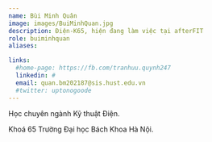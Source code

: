 ```yaml
---
name: Bùi Minh Quân
image: images/BuiMinhQuan.jpg
description: Điện-K65, hiện đang làm việc tại afterFIT
role: buiminhquan
aliases:

links:
  #home-page: https://fb.com/tranhuu.quynh247
  linkedin: #
  email: quan.bm202187@sis.hust.edu.vn
  #twitter: uptonogoode
---
```


Học chuyên ngành Kỹ thuật Điện.

Khoá 65 Trường Đại học Bách Khoa Hà Nội.
